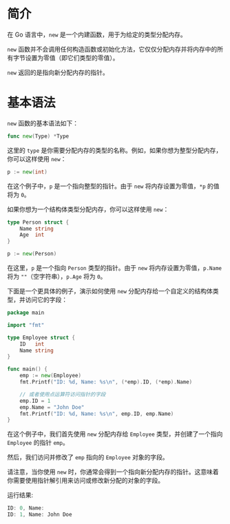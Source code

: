 # 简介

在 Go 语言中，`new` 是一个内建函数，用于为给定的类型分配内存。

`new` 函数并不会调用任何构造函数或初始化方法，它仅仅分配内存并将内存中的所有字节设置为零值（即它们类型的零值）。

`new` 返回的是指向新分配内存的指针。

# 基本语法

`new` 函数的基本语法如下：

```go
func new(Type) *Type
```

这里的 `type` 是你需要分配内存的类型的名称。例如，如果你想为整型分配内存，你可以这样使用 `new`：

```go
p := new(int)
```

在这个例子中，`p` 是一个指向整型的指针。由于 `new` 将内存设置为零值，`*p` 的值将为 `0`。

如果你想为一个结构体类型分配内存，你可以这样使用 `new`：

```go
type Person struct {
    Name string
    Age  int
}

p := new(Person)
```

在这里，`p` 是一个指向 `Person` 类型的指针。由于 `new` 将内存设置为零值，`p.Name` 将为 `""`（空字符串），`p.Age` 将为 `0`。

下面是一个更具体的例子，演示如何使用 `new` 分配内存给一个自定义的结构体类型，并访问它的字段：

```go
package main

import "fmt"

type Employee struct {
    ID   int
    Name string
}

func main() {
    emp := new(Employee)
    fmt.Printf("ID: %d, Name: %s\n", (*emp).ID, (*emp).Name)

    // 或者使用点运算符访问指针的字段
    emp.ID = 1
    emp.Name = "John Doe"
    fmt.Printf("ID: %d, Name: %s\n", emp.ID, emp.Name)
}
```

在这个例子中，我们首先使用 `new` 分配内存给 `Employee` 类型，并创建了一个指向 `Employee` 的指针 `emp`。

然后，我们访问并修改了 `emp` 指向的 `Employee` 对象的字段。

请注意，当你使用 `new` 时，你通常会得到一个指向新分配内存的指针。这意味着你需要使用指针解引用来访问或修改新分配的对象的字段。

运行结果:

```go
ID: 0, Name:
ID: 1, Name: John Doe
```


